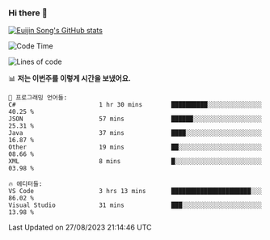 ### Hi there 👋

[![Euijin Song's GitHub stats](https://github-readme-stats.vercel.app/api?username=lstar2397&count_private=true&show_icons=true&theme=tokyonight&locale=kr)](https://github.com/anuraghazra/github-readme-stats)

<!--START_SECTION:waka-->
![Code Time](http://img.shields.io/badge/Code%20Time-170%20hrs%2050%20mins-blue)

![Lines of code](https://img.shields.io/badge/%EC%A0%80%EB%8A%94%20%EC%97%AC%ED%83%9C%EA%B9%8C%EC%A7%80%20-749.3%20thousand%20%EC%A4%84%EC%9D%98%20%EC%BD%94%EB%93%9C%EB%A5%BC%20%EC%9E%91%EC%84%B1%ED%96%88%EC%96%B4%EC%9A%94.-blue)

📊 **저는 이번주를 이렇게 시간을 보냈어요.** 

```text
💬 프로그래밍 언어들: 
C#                       1 hr 30 mins        ██████████░░░░░░░░░░░░░░░   40.25 % 
JSON                     57 mins             ██████░░░░░░░░░░░░░░░░░░░   25.31 % 
Java                     37 mins             ████░░░░░░░░░░░░░░░░░░░░░   16.87 % 
Other                    19 mins             ██░░░░░░░░░░░░░░░░░░░░░░░   08.66 % 
XML                      8 mins              █░░░░░░░░░░░░░░░░░░░░░░░░   03.98 % 

🔥 에디터들: 
VS Code                  3 hrs 13 mins       ██████████████████████░░░   86.02 % 
Visual Studio            31 mins             ███░░░░░░░░░░░░░░░░░░░░░░   13.98 % 
```


 Last Updated on 27/08/2023 21:14:46 UTC
<!--END_SECTION:waka-->

<!--
**lstar2397/lstar2397** is a ✨ _special_ ✨ repository because its `README.md` (this file) appears on your GitHub profile.

Here are some ideas to get you started:

- 🔭 I’m currently working on ...
- 🌱 I’m currently learning ...
- 👯 I’m looking to collaborate on ...
- 🤔 I’m looking for help with ...
- 💬 Ask me about ...
- 📫 How to reach me: ...
- 😄 Pronouns: ...
- ⚡ Fun fact: ...
-->

